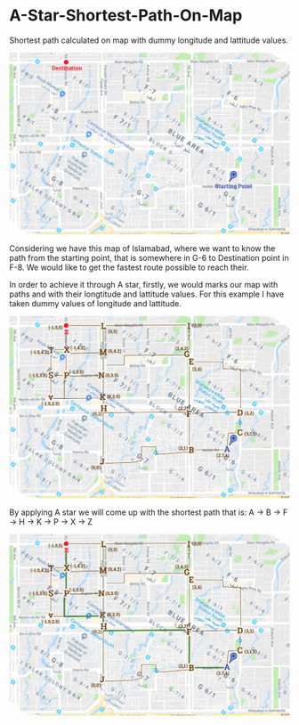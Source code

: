# A-Star-Shortest-Path-On-Map
Shortest path calculated on map with dummy longitude and lattitude values.

![alt text](https://github.com/WajeehaJamil/A-Star-Shortest-Path-On-Map/blob/master/1.png)


Considering we have this map of Islamabad, where we want to know the path from the starting point, that is somewhere in G-6 to Destination point in F-8. We would like to get the fastest route possible to reach their.

In order to achieve it through A star, firstly, we would marks our map with paths and with their longtitude and lattitude values. For this example I have taken dummy values of longitude and lattitude.

![alt text](https://github.com/WajeehaJamil/A-Star-Shortest-Path-On-Map/blob/master/4.png)

By applying A star we will come up with the shortest path that is: A -> B -> F -> H -> K -> P -> X -> Z

![alt text](https://github.com/WajeehaJamil/A-Star-Shortest-Path-On-Map/blob/master/3.png)
